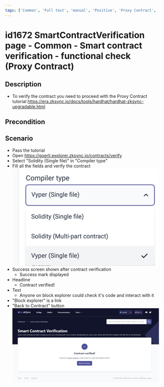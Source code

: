 ```yaml
---
tags: ['Common', 'Full test', 'manual', 'Positive', 'Proxy Contract', 'regression', 'Smart Contract Verification page', 'Active']
---
```


# id1672 SmartContractVerification page - Common - Smart contract verification - functional check (Proxy Contract)

## Description
  - To verify the contract you need to proceed with the Proxy Contract   tutorial https://era.zksync.io/docs/tools/hardhat/hardhat-zksync-upgradable.html

## Precondition


## Scenario
- Pass the tutorial
- Open https://goerli.explorer.zksync.io/contracts/verify
- Select "Solidity (Single file)" in "Compiler type"
- Fill all the fields and verify the contract
  ![Screenshot](../../../../static/img/screenshots/common/SmartContractVerification/id1672_1.png)
- Success screen shown after contract verification
    - Success mark displayed
- Headline
    - Contract verified!
- Text
    - Anyone on block explorer could check it's code and interact with it
- "Block explorer" is a link
- "Back to Contract" button
  ![Screenshot](../../../../static/img/screenshots/common/SmartContractVerification/id1672_2.png)